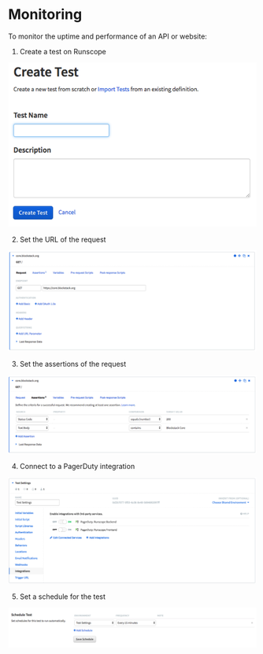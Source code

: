 # Monitoring

To monitor the uptime and performance of an API or website:

1) Create a test on Runscope

![Create Test](images/create-test.png)

2) Set the URL of the request

![Set URL](images/set-url.png)

3) Set the assertions of the request

![Set Assertions](images/set-assertions.png)

4) Connect to a PagerDuty integration

![Integrate PagerDuty](images/integrate-pagerduty.png)

5) Set a schedule for the test

![Schedule Test](images/schedule-test.png)
